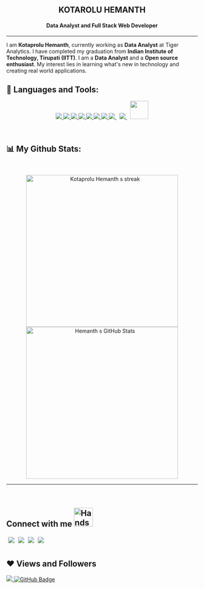 <!-- <h1 align='center'> Hola! 👋</h1> -->
<h2 align="center">KOTAROLU HEMANTH</h2>
<h4 align="center">Data Analyst and Full Stack Web Developer</h4>
<hr>

I am **Kotaprolu Hemanth**, currently working as **Data Analyst** at Tiger Analytics. I have completed my graduation from **Indian Institute of Technology, Tirupati (IITT)**. I am a **Data Analyst** and a **Open source enthusiast**. My interest lies in learning what's new in technology and creating real world applications.

  ## 🚀 Languages and Tools:

<p align="center"> 
    <a href="https://reactjs.org/" target="_blank"> <img src="https://img.icons8.com/color/48/000000/react-native.png"/> </a>
    <a href="https://developer.mozilla.org/en-US/docs/Web/JavaScript" target="_blank"> <img src="https://img.icons8.com/color/48/000000/javascript.png"/> </a> 
    <a href="https://www.w3.org/html/" target="_blank"> <img src="https://img.icons8.com/color/48/000000/html-5.png"/> </a>
    <a href="https://www.w3schools.com/css/" target="_blank"> <img src="https://img.icons8.com/color/48/000000/css3.png"/> </a>
    <a href="https://www.python.org" target="_blank"> <img src="https://img.icons8.com/color/48/000000/python.png"/> </a> 
    <a href="https://www.java.com" target="_blank" > <img src="https://img.icons8.com/color/48/000000/java-coffee-cup-logo.png"/> </a>
    <a href="https://spring.io/projects/spring-boot" target="_blank"> <img src="https://img.icons8.com/color/48/000000/spring-logo.png"/> </a> 
    <a style="padding-right:8px;" href="https://nodejs.org" target="_blank"> <img src="https://img.icons8.com/color/48/000000/nodejs.png"/> </a> 
    <a style="padding-right:8px;" href="https://www.mysql.com/" target="_blank"> <img src="https://img.icons8.com/fluent/50/000000/mysql-logo.png"/> </a>
    <a href="https://www.mongodb.com/" target="_blank"> <img src="https://user-images.githubusercontent.com/92506047/194911043-358c094d-8267-4520-994e-2c1ba51c1116.png" width="48" height="48"/> </a>
</p>

<br/>

## 📊 My Github Stats:

<br/>

<p align="center" float="left">
    <a href="https://github.com/hemanthkotaprolu"><img Get streak stats for your profile at git.io/streak-stats" alt="Kotaprolu Hemanth s streak" src="https://streak-stats.demolab.com?user=hemanthkotaprolu&theme=tokyonight" width="400"/>
    </a>
    <a href="https://github.com/hemanthkotaprolu"> <img src="https://github-readme-stats.vercel.app/api?username=hemanthkotaprolu&show_icons=true&theme=tokyonight&count_private=true" alt="Hemanth s GitHub Stats" width="400"/> </a>
</p>

<hr>


<!-- [![Kotaprolu Hemanth's github activity graph](https://github-readme-activity-graph.vercel.app/graph?username=hemanthkotaprolu&theme=tokyo-night)](https://github.com/hemanthkotaprolu) -->

<!--https://github-readme-activity-graph.cyclic.app/graph?username=hemanthkotaprolu&theme=tokyo-night-->

<br/>

## Connect with me <img src="https://user-images.githubusercontent.com/92506047/192497801-4790be4c-9f96-4b4b-8eae-cdfbcee4efa1.gif" alt="Handshake" width="50">

<a href="https://www.linkedin.com/in/kotaprolu-hemanth-582b511a6/" target="blank" >
  <img align="left" style="margin:5px" src="https://img.shields.io/badge/LinkedIn-0077B5?style=for-the-badge&logo=linkedin&logoColor=white" />
  </a>
<a href="https://twitter.com/theKotaprolu" target="blank" >
    <img align="left" style="margin:5px" src="https://img.shields.io/badge/Twitter-1DA1F2?style=for-the-badge&logo=twitter&logoColor=white"/>
  </a>
  <a href="https://hashnode.com/@Kotaproluhemanth" target="_blank">
    <img align="left" style="margin:5px"  src="https://img.shields.io/badge/Hashnode-2962FF?style=for-the-badge&logo=hashnode&logoColor=white" />
  </a>
  <a href="https://dev.to/hemanthkotaprolu">
    <img align="left" style="margin:5px" src="https://img.shields.io/badge/dev.to-0A0A0A?style=for-the-badge&logo=devdotto&logoColor=white" />
  </a>
<br><br>


## ❤ Views and Followers  
<a href="https://github.com/hemanthkotaprolu">
    <img src="https://komarev.com/ghpvc/?username=hemanthkotaprolu">
</a>
<a href="https://github.com/hemanthkotprolu?tab=followers"><img src="https://img.shields.io/github/followers/hemanthkotaprolu?label=Followers&style=social" alt="GitHub Badge"></a>
